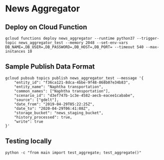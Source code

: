 # News Aggregator

## Deploy on Cloud Function

`gcloud functions deploy news_aggregator --runtime python37 --trigger-topic news_aggregator_test --memory 2048 --set-env-vars DB_NAME=,DB_USER=,DB_PASSWORD=,DB_HOST=,DB_PORT= --timeout 540 --max-instances 10`

## Sample Publish Data Format

```
gcloud pubsub topics publish news_aggregator_test --message '{
    "entity_id": "f36ca121-8dca-4bbe-9f48-868b07e34b83",
    "entity_name": "Naphtha transportation",
    "common_names": ["Naphtha transportation"],
    "scenario_id": "d3ef747b-1c3e-4582-aecb-eacee1cababe",
    "source": ["gdelt"],
    "date_from": "2019-04-29T05:22:25Z",
    "date_to": "2020-04-29T06:41:08Z",
    "storage_bucket": "news_staging_bucket",
    "history_processed": true,
    "write": true
}'
```


## Testing locally

```
python -c "from main import test_aggregate; test_aggregate()"
```
